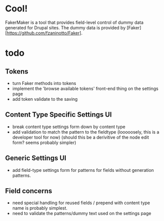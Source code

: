 # Cool!
FakerMaker is a tool that provides field-level control of dummy data generated for Drupal sites.  The dummy data is provided by [Faker][https://github.com/fzaninotto/Faker].



# todo
## Tokens
- turn Faker methods into tokens
- implement the 'browse available tokens' front-end thing on the settings page
- add token validate to the saving

## Content Type Specific Settings UI
- break content type settings form down by content type
- add validation to match the pattern to the fieldtype (looooosely, this is a developer tool for now)
(should this be a derivitive of the node edit form? seems probably simpler)

## Generic Settings UI
- add field-type settings form for patterns for fields without generation patterns.

## Field concerns
- need special handling for reused  fields / prepend with content type name is probably simplest.
- need to validate the patterns/dummy text used on the settings page
